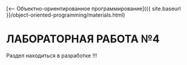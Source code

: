 [⟵ Объектно-ориентированное программирование]({{ site.baseurl }}/object-oriented-programming/materials.html)

# ЛАБОРАТОРНАЯ РАБОТА №4

Раздел находиться в разработке !!!
